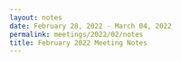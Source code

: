 ```yaml
---
layout: notes
date: February 28, 2022 - March 04, 2022
permalink: meetings/2022/02/notes
title: February 2022 Meeting Notes
---
```


